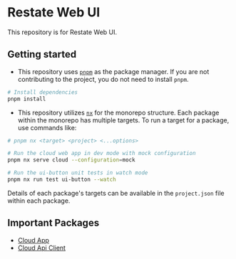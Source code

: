 # Restate Web UI

This repository is for Restate Web UI.

## Getting started

- This repository uses [`pnpm`](https://pnpm.io) as the package manager. If you are not contributing to the project, you do not need to install `pnpm`.

```sh
# Install dependencies
pnpm install
```

- This repository utilizes [`nx`](https://nx.dev) for the monorepo structure. Each package within the monorepo has multiple targets. To run a target for a package, use commands like:

```sh
# pnpm nx <target> <project> <...options>

# Run the cloud web app in dev mode with mock configuration
pnpm nx serve cloud --configuration=mock

# Run the ui-button unit tests in watch mode
pnpm nx run test ui-button --watch
```

Details of each package's targets can be available in the `project.json` file within each package.

## Important Packages

- [Cloud App](apps/cloud/README.md)
- [Cloud Api Client](libs/data-access/cloud-api-client/README.md)
